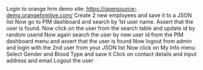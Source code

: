 Login to orange hrm demo site: https://opensource-demo.orangehrmlive.com/
Create 2 new employees and save it to a JSON list
Now go to PIM dashboard and search by 1st user name. Assert that the user is found.
Now click on the user from the search table and update id by random userid
Now again search the user by new user id from the PIM dashboard menu and assert that the user is found
Now logout from admin and login with the 2nd user from your JSON list
Now click on My Info menu
Select Gender and Blood Type and save it
Click on contact details and input address and email
Logout the user
